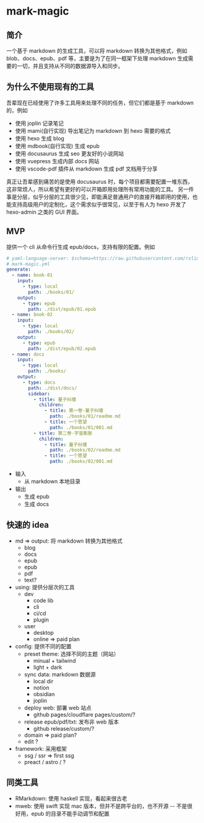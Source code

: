 # mark-magic

## 简介

一个基于 markdown 的生成工具，可以将 markdown 转换为其他格式，例如 blob、docs、epub、pdf 等，主要是为了在同一框架下处理 markdown 生成需要的一切，并且支持从不同的数据源导入和同步。

## 为什么不使用现有的工具

吾辈现在已经使用了许多工具用来处理不同的任务，但它们都是基于 markdown 的，例如

- 使用 joplin 记录笔记
- 使用 mami(自行实现) 导出笔记为 markdown 到 hexo 需要的格式
- 使用 hexo 生成 blog
- 使用 mdbook(自行实现) 生成 epub
- 使用 docusaurus 生成 seo 更友好的小说网站
- 使用 vuepress 生成内部 docs 网站
- 使用 vscode-pdf 插件从 markdown 生成 pdf 文档用于分享

真正让吾辈感到痛苦的是使用 docusaurus 时，每个项目都需要配置一堆东西，这非常烦人，所以希望有更好的可以开箱即用处理所有常用功能的工具。
另一件事是分层，似乎分层的工具很少见，即能满足普通用户的直接开箱即用的使用，也能支持高级用户的定制化，这个需求似乎很常见，以至于有人为 hexo 开发了 hexo-admin 之类的 GUI 界面。

## MVP

提供一个 cli 从命令行生成 epub/docs，支持有限的配置。例如

```yaml
# yaml-language-server: $schema=https://raw.githubusercontent.com/rxliuli/mark-magic/main/schema/mark-magic.schema.json
# mark-magic.yml
generate:
  - name: book-01
    input:
      - type: local
        path: ./books/01/
    output:
      - type: epub
        path: ./dist/epub/01.epub
  - name: book-02
    input:
      - type: local
        path: ./books/02/
    output:
      - type: epub
        path: ./dist/epub/02.epub
  - name: docs
    input:
      - type: local
        path: ./books/
    output:
      - type: docs
        path: ./dist/docs/
        sidebar:
          - title: 量子纠缠
            children:
              - title: 第一卷-量子纠缠
                path: ./books/01/readme.md
              - title: 一个愿望
                path: ./books/01/001.md
          - title: 第二卷-宇宙膨胀
            children:
              - title: 量子纠缠
                path: ./books/02/readme.md
              - title: 一个愿望
                path: ./books/02/001.md
```

- 输入
  - 从 markdown 本地目录
- 输出
  - 生成 epub
  - 生成 docs

## 快速的 idea

- md => output: 将 markdown 转换为其他格式
  - blog
  - docs
  - epub
  - epub
  - pdf
  - text?
- using: 提供分层次的工具
  - dev
    - code lib
    - cli
    - ci/cd
    - plugin
  - user
    - desktop
    - online => paid plan
- config: 提供不同的配置
  - preset theme: 选择不同的主题（网站）
    - minual + tailwind
    - light + dark
  - sync data: markdown 数据源
    - local dir
    - notion
    - obsidian
    - joplin
  - deploy web: 部署 web 站点
    - github pages/cloudflare pages/custom/?
  - release epub/pdf/txt: 发布非 web 版本
    - github release/custom/?
  - domain => paid plan?
  - edit ?
- framework: 采用框架
  - ssg / ssr => first ssg
  - preact / astro / ?

## 同类工具

- RMarkdown: 使用 haskell 实现，看起来很古老
- mweb: 使用 swift 实现 mac 版本，但并不是跨平台的，也不开源 -- 不是很好用，epub 的目录不能手动调节和配置

